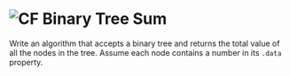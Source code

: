 # ![CF](http://i.imgur.com/7v5ASc8.png) Binary Tree Sum 

Write an algorithm that accepts a binary tree and returns the
total value of all the nodes in the tree. Assume each node
contains a number in its `.data` property.
